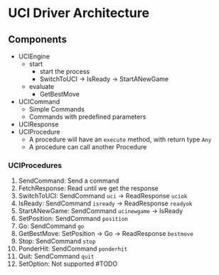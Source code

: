 # UCI Driver Architecture

## Components
- UCIEngine
    - start
        - start the process
        - SwitchToUCI -> IsReady -> StartANewGame
    - evaluate
        - GetBestMove
- UCICommand
    - Simple Commands
    - Commands with predefined parameters
- UCIResponse
- UCIProcedure
    - A procedure will have an `execute` method, with return type `Any`
    - A procedure can call another Procedure

### UCIProcedures
1. SendCommand: Send a command
2. FetchResponse: Read until we get the response
3. SwitchToUCI: SendCommand `uci` -> ReadResponse `uciok` 
4. IsReady: SendCommand `isready` -> ReadResponse `readyok`
5. StartANewGame: SendCommand `ucinewgame` -> IsReady
6. SetPosition: SendCommand `position`
7. Go: SendCommand `go`
8. GetBestMove: SetPosition -> Go -> ReadResponse `bestmove`
9. Stop: SendCommand `stop`
10. PonderHit: SendCommand `ponderhit`
11. Quit: SendCommand `quit`
12. SetOption: Not supported #TODO